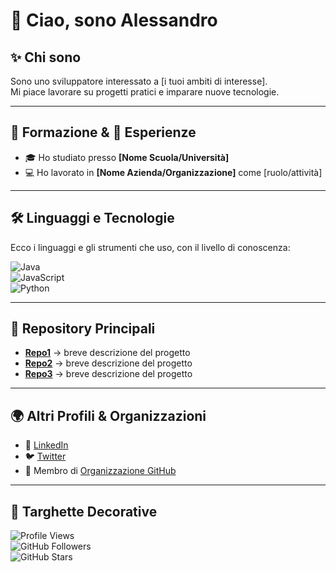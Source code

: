 # 👋 Ciao, sono Alessandro

## ✨ Chi sono  
Sono uno sviluppatore interessato a [i tuoi ambiti di interesse].  
Mi piace lavorare su progetti pratici e imparare nuove tecnologie.  

---

## 🏫 Formazione & 💼 Esperienze  
- 🎓 Ho studiato presso **[Nome Scuola/Università]**  
- 💻 Ho lavorato in **[Nome Azienda/Organizzazione]** come [ruolo/attività]  

---

## 🛠️ Linguaggi e Tecnologie  

Ecco i linguaggi e gli strumenti che uso, con il livello di conoscenza:  

![Java](https://img.shields.io/badge/Java-Intermedio-orange)  
![JavaScript](https://img.shields.io/badge/JavaScript-Avanzato-yellow)  
![Python](https://img.shields.io/badge/Python-Base-blue)  

---

## 📂 Repository Principali  

- [**Repo1**](https://github.com/tuo-username/repo1) → breve descrizione del progetto  
- [**Repo2**](https://github.com/tuo-username/repo2) → breve descrizione del progetto  
- [**Repo3**](https://github.com/tuo-username/repo3) → breve descrizione del progetto  

---

## 🌍 Altri Profili & Organizzazioni  

- 🔗 [LinkedIn](https://linkedin.com/in/tuo-profilo)  
- 🐦 [Twitter](https://twitter.com/tuo-profilo)  
- 🏢 Membro di [Organizzazione GitHub](https://github.com/orgs/tua-org)  

---

## 🎨 Targhette Decorative  

![Profile Views](https://komarev.com/ghpvc/?username=tuo-username&color=blue)  
![GitHub Followers](https://img.shields.io/github/followers/tuo-username?label=Followers&style=social)  
![GitHub Stars](https://img.shields.io/github/stars/tuo-username?affiliations=OWNER%2CCOLLABORATOR&style=social)  
